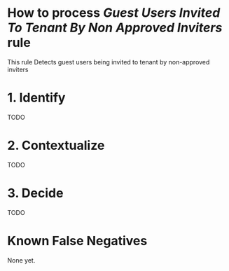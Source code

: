 # How to process *Guest Users Invited To Tenant By Non Approved Inviters* rule
This rule Detects guest users being invited to tenant by non-approved inviters

# 1. Identify
TODO

# 2. Contextualize
TODO

# 3. Decide
TODO

# Known False Negatives
None yet.
